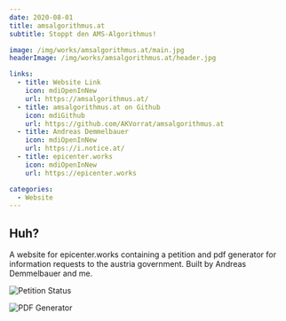 ```yaml
---
date: 2020-08-01
title: ams​algorithmus.at
subtitle: Stoppt den AMS‑Algorithmus!

image: /img/works/amsalgorithmus.at/main.jpg
headerImage: /img/works/amsalgorithmus.at/header.jpg

links: 
  - title: Website Link
    icon: mdiOpenInNew
    url: https://amsalgorithmus.at/
  - title: amsalgorithmus.at on Github
    icon: mdiGithub
    url: https://github.com/AKVorrat/amsalgorithmus.at
  - title: Andreas Demmelbauer
    icon: mdiOpenInNew
    url: https://i.notice.at/
  - title: epicenter.works
    icon: mdiOpenInNew
    url: https://epicenter.works

categories:
  - Website
---
```


## Huh?

A website for epicenter.works containing a petition and pdf generator for information requests to the austria government. Built by Andreas Demmelbauer and me.

![Petition Status](/img/works/amsalgorithmus.at/aukunftsbegehren.png)

![PDF Generator](/img/works/amsalgorithmus.at/petition_status.png)
